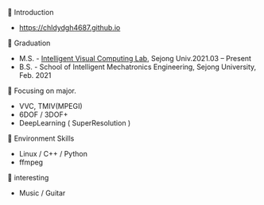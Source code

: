 🔭 Introduction 
- https://chldydgh4687.github.io

🔭 Graduation
- M.S. - [Intelligent Visual Computing Lab](https://sites.google.com/view/ivcl), Sejong Univ.2021.03 – Present
- B.S. - School of Intelligent Mechatronics Engineering, Sejong University, Feb. 2021

🔭 Focusing on major.
- VVC, TMIV(MPEGI)
- 6DOF / 3DOF+
- DeepLearning ( SuperResolution )

🔭 Environment Skills
- Linux / C++ / Python
- ffmpeg

🔭 interesting
- Music / Guitar 

<!--
**chldydgh4687/chldydgh4687** is a ✨ _special_ ✨ repository because its `README.md` (this file) appears on your GitHub profile.

Here are some ideas to get you started:

- 🔭 I’m currently working on ...
- 🌱 I’m currently learning ...
- 👯 I’m looking to collaborate on ...
- 🤔 I’m looking for help with ...
- 💬 Ask me about ...
- 📫 How to reach me: ...
- 😄 Pronouns: ...
- ⚡ Fun fact: ...
-->
